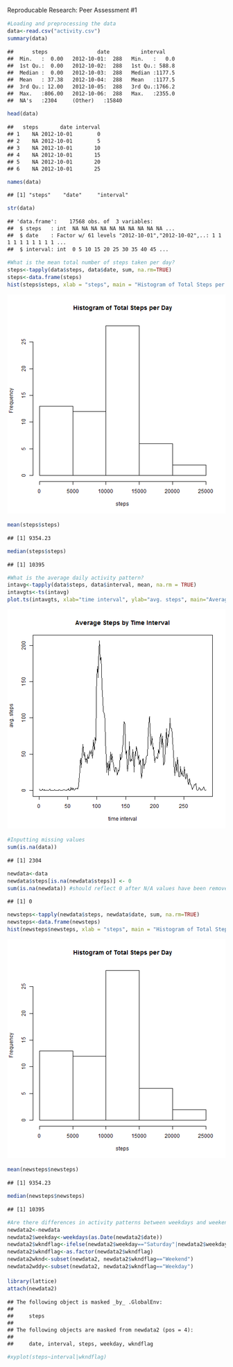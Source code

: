 Reproducable Research: Peer Assessment #1


```r
#Loading and preprocessing the data
data<-read.csv("activity.csv")
summary(data)
```

```
##      steps                date          interval     
##  Min.   :  0.00   2012-10-01:  288   Min.   :   0.0  
##  1st Qu.:  0.00   2012-10-02:  288   1st Qu.: 588.8  
##  Median :  0.00   2012-10-03:  288   Median :1177.5  
##  Mean   : 37.38   2012-10-04:  288   Mean   :1177.5  
##  3rd Qu.: 12.00   2012-10-05:  288   3rd Qu.:1766.2  
##  Max.   :806.00   2012-10-06:  288   Max.   :2355.0  
##  NA's   :2304     (Other)   :15840
```

```r
head(data)
```

```
##   steps       date interval
## 1    NA 2012-10-01        0
## 2    NA 2012-10-01        5
## 3    NA 2012-10-01       10
## 4    NA 2012-10-01       15
## 5    NA 2012-10-01       20
## 6    NA 2012-10-01       25
```

```r
names(data)
```

```
## [1] "steps"    "date"     "interval"
```

```r
str(data)
```

```
## 'data.frame':	17568 obs. of  3 variables:
##  $ steps   : int  NA NA NA NA NA NA NA NA NA NA ...
##  $ date    : Factor w/ 61 levels "2012-10-01","2012-10-02",..: 1 1 1 1 1 1 1 1 1 1 ...
##  $ interval: int  0 5 10 15 20 25 30 35 40 45 ...
```

```r
#What is the mean total number of steps taken per day?
steps<-tapply(data$steps, data$date, sum, na.rm=TRUE)
steps<-data.frame(steps)
hist(steps$steps, xlab = "steps", main = "Histogram of Total Steps per Day")
```

![plot of chunk unnamed-chunk-1](figure/unnamed-chunk-1-1.png) 

```r
mean(steps$steps)
```

```
## [1] 9354.23
```

```r
median(steps$steps)
```

```
## [1] 10395
```

```r
#What is the average daily activity pattern?
intavg<-tapply(data$steps, data$interval, mean, na.rm = TRUE)
intavgts<-ts(intavg)
plot.ts(intavgts, xlab="time interval", ylab="avg. steps", main="Average Steps by Time Interval")
```

![plot of chunk unnamed-chunk-1](figure/unnamed-chunk-1-2.png) 

```r
#Inputting missing values
sum(is.na(data))
```

```
## [1] 2304
```

```r
newdata<-data
newdata$steps[is.na(newdata$steps)] <- 0
sum(is.na(newdata)) #should reflect 0 after N/A values have been removed
```

```
## [1] 0
```

```r
newsteps<-tapply(newdata$steps, newdata$date, sum, na.rm=TRUE)
newsteps<-data.frame(newsteps)
hist(newsteps$newsteps, xlab = "steps", main = "Histogram of Total Steps per Day")
```

![plot of chunk unnamed-chunk-1](figure/unnamed-chunk-1-3.png) 

```r
mean(newsteps$newsteps)
```

```
## [1] 9354.23
```

```r
median(newsteps$newsteps)
```

```
## [1] 10395
```

```r
#Are there differences in activity patterns between weekdays and weekends?
newdata2<-newdata
newdata2$weekday<-weekdays(as.Date(newdata2$date))
newdata2$wkndflag<-ifelse(newdata2$weekday=="Saturday"|newdata2$weekday=="Sunday", "Weekend", "Weekday")
newdata2$wkndflag<-as.factor(newdata2$wkndflag)
newdata2wknd<-subset(newdata2, newdata2$wkndflag=="Weekend")
newdata2wddy<-subset(newdata2, newdata2$wkndflag=="Weekday")

library(lattice)
attach(newdata2)
```

```
## The following object is masked _by_ .GlobalEnv:
## 
##     steps
## 
## The following objects are masked from newdata2 (pos = 4):
## 
##     date, interval, steps, weekday, wkndflag
```

```r
#xyplot(steps~interval|wkndflag)
```

